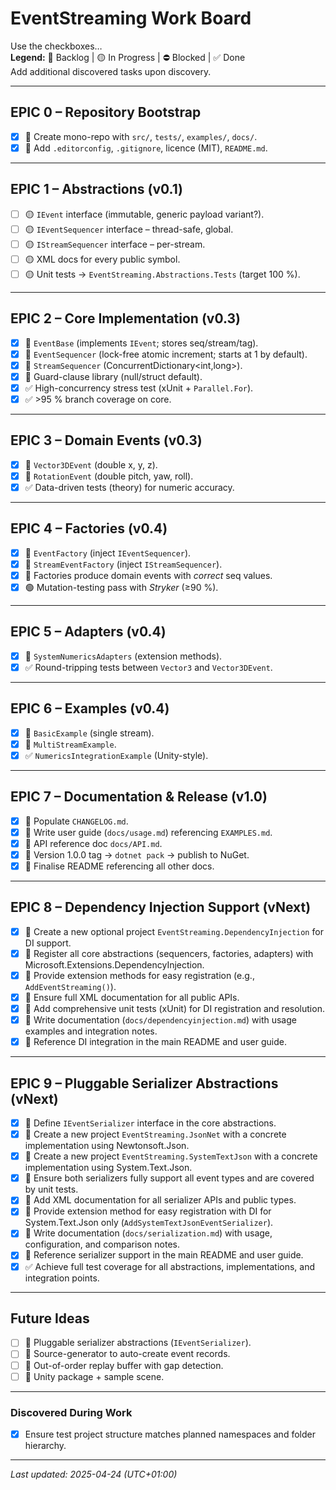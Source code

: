 # EventStreaming Work Board  
Use the checkboxes…  
**Legend:** 🔹 Backlog | 🟡 In&nbsp;Progress | ⛔️ Blocked | ✅ Done  
Add additional discovered tasks upon discovery.

---

## EPIC 0 – Repository Bootstrap

- [x] 🔹 Create mono-repo with `src/`, `tests/`, `examples/`, `docs/`.  
- [x] 🔹 Add `.editorconfig`, `.gitignore`, licence (MIT), `README.md`.

---

## EPIC 1 – Abstractions (v0.1)

- [ ] 🟡 `IEvent` interface (immutable, generic payload variant?).  
- [ ] 🟡 `IEventSequencer` interface – thread-safe, global.  
- [ ] 🟡 `IStreamSequencer` interface – per-stream.  
- [ ] 🟡 XML docs for every public symbol.  
- [ ] 🟡 Unit tests → `EventStreaming.Abstractions.Tests` (target 100 %).  

---

## EPIC 2 – Core Implementation (v0.3)

- [x] 🔹 `EventBase` (implements `IEvent`; stores seq/stream/tag).  
- [x] 🔹 `EventSequencer` (lock-free atomic increment; starts at 1 by default).  
- [x] 🔹 `StreamSequencer` (ConcurrentDictionary\<int,long>).  
- [x] 🔹 Guard-clause library (null/struct default).  
- [x] ✅ High-concurrency stress test (xUnit + `Parallel.For`).  
- [x] ✅ >95 % branch coverage on core.

---

## EPIC 3 – Domain Events (v0.3)

- [x] 🔹 `Vector3DEvent` (double x, y, z).  
- [x] 🔹 `RotationEvent` (double pitch, yaw, roll).  
- [x] ✅ Data-driven tests (theory) for numeric accuracy.

---

## EPIC 4 – Factories (v0.4)

- [x] 🔹 `EventFactory` (inject `IEventSequencer`).  
- [x] 🔹 `StreamEventFactory` (inject `IStreamSequencer`).  
- [x] 🔹 Factories produce domain events with *correct* seq values.  
- [x] 🟢 Mutation-testing pass with *Stryker* (≥90 %).

---

## EPIC 5 – Adapters (v0.4)

- [x] 🔹 `SystemNumericsAdapters` (extension methods).  
- [x] ✅ Round-tripping tests between `Vector3` and `Vector3DEvent`.

---

## EPIC 6 – Examples (v0.4)

- [x] 🔹 `BasicExample` (single stream).  
- [x] 🔹 `MultiStreamExample`.  
- [x] ✅ `NumericsIntegrationExample` (Unity-style).

---

## EPIC 7 – Documentation & Release (v1.0)

- [x] 🔹 Populate `CHANGELOG.md`.  
- [x] 🔹 Write user guide (`docs/usage.md`) referencing `EXAMPLES.md`.  
- [x] 🔹 API reference doc `docs/API.md`.  
- [x] 🔹 Version 1.0.0 tag → `dotnet pack` → publish to NuGet.  
- [x] 🔹 Finalise README referencing all other docs.

---

## EPIC 8 – Dependency Injection Support (vNext)

- [x] 🔹 Create a new optional project `EventStreaming.DependencyInjection` for DI support.
- [x] 🔹 Register all core abstractions (sequencers, factories, adapters) with Microsoft.Extensions.DependencyInjection.
- [x] 🔹 Provide extension methods for easy registration (e.g., `AddEventStreaming()`).
- [x] 🔹 Ensure full XML documentation for all public APIs.
- [x] 🔹 Add comprehensive unit tests (xUnit) for DI registration and resolution.
- [x] 🔹 Write documentation (`docs/dependencyinjection.md`) with usage examples and integration notes.
- [x] 🔹 Reference DI integration in the main README and user guide.

---

## EPIC 9 – Pluggable Serializer Abstractions (vNext)

- [x] 🔹 Define `IEventSerializer` interface in the core abstractions.
- [x] 🔹 Create a new project `EventStreaming.JsonNet` with a concrete implementation using Newtonsoft.Json.
- [x] 🔹 Create a new project `EventStreaming.SystemTextJson` with a concrete implementation using System.Text.Json.
- [x] 🔹 Ensure both serializers fully support all event types and are covered by unit tests.
- [x] 🔹 Add XML documentation for all serializer APIs and public types.
- [x] 🔹 Provide extension method for easy registration with DI for System.Text.Json only (`AddSystemTextJsonEventSerializer`).
- [x] 🔹 Write documentation (`docs/serialization.md`) with usage, configuration, and comparison notes.
- [x] 🔹 Reference serializer support in the main README and user guide.
- [x] ✅ Achieve full test coverage for all abstractions, implementations, and integration points.

---

## Future Ideas

- [ ] 🔹 Pluggable serializer abstractions (`IEventSerializer`).  
- [ ] 🔹 Source-generator to auto-create event records.  
- [ ] 🔹 Out-of-order replay buffer with gap detection.  
- [ ] 🔹 Unity package + sample scene.  

---

### Discovered During Work
- [x] Ensure test project structure matches planned namespaces and folder hierarchy.

---

*Last updated: 2025-04-24 (UTC+01:00)*
